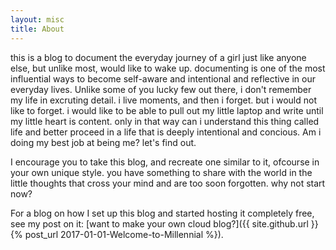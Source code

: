 ```yaml
---
layout: misc
title: About
---
```

  
 this is a blog to document the everyday journey of a girl just like anyone else, but unlike most, would like to wake up. documenting is one of the most influential ways to become self-aware and intentional and reflective in our everyday lives. Unlike some of you lucky few out there, i don't remember my life in excruting detail. i live moments, and then i forget. but i would not like to forget. i would like to be able to pull out my little laptop and write until my little heart is content. only in that way can i understand this thing called life and better proceed in a life that is deeply intentional and concious. Am i doing my best job at being me? let's find out. 
 
 I encourage you to take this blog, and recreate one similar to it, ofcourse in your own unique style. you have something to share with the world in the little thoughts that cross your mind and are too soon forgotten. why not start now?
 
 For a blog on how I set up this blog and started hosting it completely free, see my post on it:
 [want to make your own cloud blog?]({{ site.github.url }}{% post_url 2017-01-01-Welcome-to-Millennial %}).
